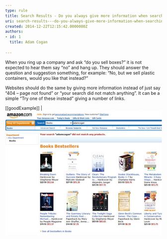 ```yaml
---
type: rule
title: Search Results - Do you always give more information when searching doesn’t find anything?
uri: search-results---do-you-always-give-more-information-when-searching-doesnt-find-anything
created: 2014-12-22T12:15:42.0000000Z
authors:
- id: 1
  title: Adam Cogan

---
```


When you ring up a company and ask “do you sell boxes?” it is not expected to hear them say “no” and hang up. They should answer the question and suggestion something, for example: “No, but we sell plastic containers, would you like that instead?”

Websites should do the same by giving more information instead of just say “404 – page not found” or “your search did not match anything”. It can be a simple “Try one of these instead” giving a number of links.

 [[goodExample]]
| ![If you don’t match anything on Amazon, it gives you some other choices to click on](amazon-search.jpg)
